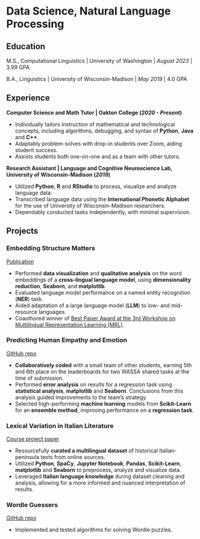 # Data Science, Natural Language Processing

## Education
M.S., Computational Linguistics | University of Washington | _August 2023_ | 3.99 GPA

B.A., Linguistics | University of Wisconsin-Madison | _May 2019_ | 4.0 GPA

## Experience

**Computer Science and Math Tutor | Oakton College (_2020 - Present_)**
- Individually tailors instruction of mathematical and technological concepts, including algorithms, debugging, and syntax of **Python**, **Java** and **C++**.
- Adaptably problem-solves with drop-in students over Zoom, aiding student success.
- Assists students both one-on-one and as a team with other tutors.

**Research Assistant | Language and Cognitive Neuroscience Lab, University of Wisconsin-Madison (_2019_)**
- Utilized **Python**, **R** and **RStudio** to process, visualize and analyze language data.
- Transcribed language data using the **International Phonetic Alphabet** for the use of University of Wisconsin-Madison researchers.
- Dependably conducted tasks independently, with minimal supervision.

## Projects

### Embedding Structure Matters
[Publication](https://aclanthology.org/2023.mrl-1.20.pdf)

- Performed **data visualization** and **qualitative analysis** on the word embeddings of a **cross-lingual language model**, using **dimensionality reduction**, **Seaborn**, and **matplotlib**.
- Evaluated language model performance on a named entity recognition (**NER**) task.
- Aided adaptation of a large language model (**LLM**) to low- and mid-resource languages.
- Coauthored winner of [Best Paper Award at the 3rd Workshop on Multilingual Representation Learning (MRL)](https://sigtyp.github.io/ws2023-mrl.html).

### Predicting Human Empathy and Emotion
[GitHub repo](https://github.com/manisha-Singh-UW/LING573_HUE-Human-Understanding-and-Empathy)
- **Collaboratively coded** with a small team of other students, earning 5th and 6th place on the leaderboards for two WASSA shared tasks at the time of submission.
- Performed **error analysis** on results for a regression task using **statistical analysis**, **matplotlib** and **Seaborn**. Conclusions from this analysis guided improvements to the team’s strategy.
- Selected high-performing **machine learning** models from **Scikit-Learn** for an **ensemble method**, improving performance on a **regression task**.

### Lexical Variation in Italian Literature

[Course project paper](https://github.com/ngoldfine/portfolio/files/14779736/ling575_final_project.pdf)

- Resourcefully **curated a multilingual dataset** of historical Italian-peninsula texts from online sources.
- Utilized **Python**, **SpaCy**, **Jupyter Notebook**, **Pandas**, **Scikit-Learn**, **matplotlib** and **Seaborn** to preprocess, analyze and visualize data.
- Leveraged **Italian language knowledge** during dataset cleaning and analysis, allowing for a more informed and nuanced interpretation of results.

### Wordle Guessers

[GitHub repo](https://github.com/ngoldfine/wordle-guessers)

- Implemented and tested algorithms for solving Wordle puzzles.
